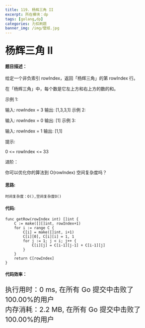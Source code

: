 ```yaml
---
title: 119. 杨辉三角 II
excerpt: 所在模块：dp
tags: [golang,dp]
categories: 力扣刷题
banner_img: /img/壁纸.jpg
---
```


### <font size=6px>杨辉三角 II</font>

#### 题目描述：

给定一个非负索引 rowIndex，返回「杨辉三角」的第 rowIndex 行。

在「杨辉三角」中，每个数是它左上方和右上方的数的和。



 

示例 1:

输入: rowIndex = 3
输出: [1,3,3,1]
示例 2:

输入: rowIndex = 0
输出: [1]
示例 3:

输入: rowIndex = 1
输出: [1,1]


提示:

0 <= rowIndex <= 33


进阶：

你可以优化你的算法到 O(rowIndex) 空间复杂度吗？

#### 思路:

```
时间复杂度：O(),空间复杂度O()
```



#### 代码:

```golang
func getRow(rowIndex int) []int {
    C := make([][]int, rowIndex+1)
    for i := range C {
        C[i] = make([]int, i+1)
        C[i][0], C[i][i] = 1, 1
        for j := 1; j < i; j++ {
            C[i][j] = C[i-1][j-1] + C[i-1][j]
        }
    }
    return C[rowIndex]
}
```

#### 代码效率：

<p class="note note-primary"; style="font-size:22px">
   执行用时：0 ms, 在所有 Go 提交中击败了100.00%的用户<br>
   内存消耗：2.2 MB, 在所有 Go 提交中击败了100.00%的用户
</p>